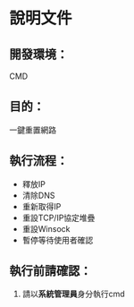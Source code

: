 # 說明文件

## 開發環境：

CMD

## 目的：

一鍵重置網路

##  執行流程：
* 釋放IP
* 清除DNS
* 重新取得IP
* 重設TCP/IP協定堆疊
* 重設Winsock
* 暫停等待使用者確認

## 執行前請確認：
1. 請以**系統管理員**身分執行cmd


